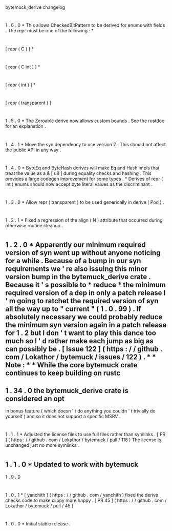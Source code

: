 #
#
bytemuck_derive
changelog
#
#
1
.
6
.
0
*
This
allows
CheckedBitPattern
to
be
derived
for
enums
with
fields
.
The
repr
must
be
one
of
the
following
:
*
#
[
repr
(
C
)
]
*
#
[
repr
(
C
int
)
]
*
#
[
repr
(
int
)
]
*
#
[
repr
(
transparent
)
]
#
#
1
.
5
.
0
*
The
Zeroable
derive
now
allows
custom
bounds
.
See
the
rustdoc
for
an
explanation
.
#
#
1
.
4
.
1
*
Move
the
syn
dependency
to
use
version
2
.
This
should
not
affect
the
public
API
in
any
way
.
#
#
1
.
4
.
0
*
ByteEq
and
ByteHash
derives
will
make
Eq
and
Hash
impls
that
treat
the
value
as
a
&
[
u8
]
during
equality
checks
and
hashing
.
This
provides
a
large
codegen
improvement
for
some
types
.
*
Derives
of
repr
(
int
)
enums
should
now
accept
byte
literal
values
as
the
discriminant
.
#
#
1
.
3
.
0
*
Allow
repr
(
transparent
)
to
be
used
generically
in
derive
(
Pod
)
.
#
#
1
.
2
.
1
*
Fixed
a
regression
of
the
align
(
N
)
attribute
that
occurred
during
otherwise
routine
cleanup
.
#
#
1
.
2
.
0
*
Apparently
our
minimum
required
version
of
syn
went
up
without
anyone
noticing
for
a
while
.
Because
of
a
bump
in
our
syn
requirements
we
'
re
also
issuing
this
minor
version
bump
in
the
bytemuck_derive
crate
.
Because
it
'
s
possible
to
*
reduce
*
the
minimum
required
version
of
a
dep
in
only
a
patch
release
I
'
m
going
to
ratchet
the
required
version
of
syn
all
the
way
up
to
"
current
"
(
1
.
0
.
99
)
.
If
absolutely
necessary
we
could
probably
reduce
the
minimum
syn
version
again
in
a
patch
release
for
1
.
2
but
I
don
'
t
want
to
play
this
dance
too
much
so
I
'
d
rather
make
each
jump
as
big
as
can
possibly
be
.
[
Issue
122
]
(
https
:
/
/
github
.
com
/
Lokathor
/
bytemuck
/
issues
/
122
)
.
*
*
Note
:
*
*
While
the
core
bytemuck
crate
continues
to
keep
building
on
rustc
-
1
.
34
.
0
the
bytemuck_derive
crate
is
considered
an
opt
-
in
bonus
feature
(
which
doesn
'
t
do
anything
you
couldn
'
t
trivially
do
yourself
)
and
so
it
does
not
support
a
specific
MSRV
.
#
#
1
.
1
.
1
*
Adjusted
the
license
files
to
use
full
files
rather
than
symlinks
.
[
PR
]
(
https
:
/
/
github
.
com
/
Lokathor
/
bytemuck
/
pull
/
118
)
The
license
is
unchanged
just
no
more
symlinks
.
#
#
1
.
1
.
0
*
Updated
to
work
with
bytemuck
-
1
.
9
.
0
#
#
1
.
0
.
1
*
[
yanchith
]
(
https
:
/
/
github
.
com
/
yanchith
)
fixed
the
derive
checks
code
to
make
clippy
more
happy
.
[
PR
45
]
(
https
:
/
/
github
.
com
/
Lokathor
/
bytemuck
/
pull
/
45
)
#
#
1
.
0
.
0
*
Initial
stable
release
.
